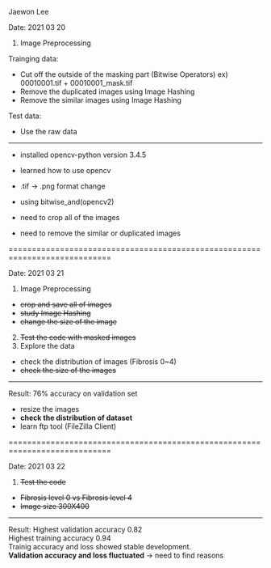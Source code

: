 Jaewon Lee



Date: 2021 03 20

1. Image Preprocessing

Trainging data:
 - Cut off the outside of the masking part (Bitwise Operators)
  ex) 00010001.tif + 00010001_mask.tif
 - Remove the duplicated images using Image Hashing
 - Remove the similar images using Image Hashing

Test data:
 - Use the raw data
---------------------------------------------------------------------------
- installed opencv-python version 3.4.5
- learned how to use opencv
- .tif -> .png format change
- using bitwise_and(opencv2)

- need to crop all of the images
- need to remove the similar or duplicated images

============================================================================

Date: 2021 03 21

1. Image Preprocessing
 - ~~crop and save all of images~~
 - ~~study Image Hashing~~
 - ~~change the size of the image~~
2. ~~Test the code with masked images~~
3. Explore the data
 - check the distribution of images (Fibrosis 0~4)
 - ~~check the size of the images~~
----------------------------------------------------------------------------
Result: 76% accuracy on validation set
 - resize the images
 - **check the distribution of dataset**
 - learn ftp tool (FileZilla Client)

============================================================================

Date: 2021 03 22
1. ~~Test the code~~
 - ~~Fibrosis level 0 vs Fibrosis level 4~~
 - ~~Image size 300X400~~
----------------------------------------------------------------------------
Result: Highest validation accuracy 0.82\
        Highest training accuracy 0.94\
Trainig accuracy and loss showed stable development.\
**Validation accuracy and loss fluctuated** -> need to find reasons
